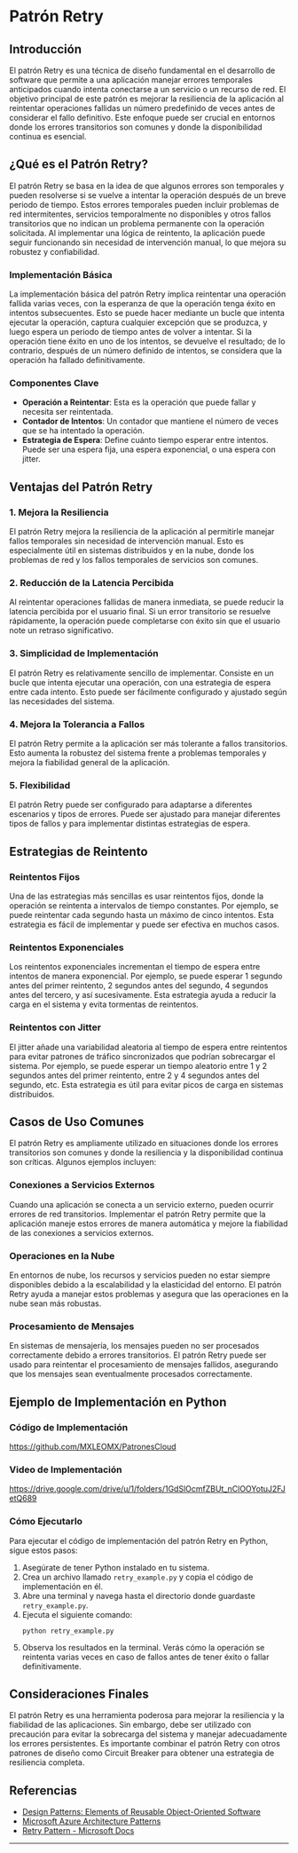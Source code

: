 
# Patrón Retry

## Introducción
El patrón Retry es una técnica de diseño fundamental en el desarrollo de software que permite a una aplicación manejar errores temporales anticipados cuando intenta conectarse a un servicio o un recurso de red. El objetivo principal de este patrón es mejorar la resiliencia de la aplicación al reintentar operaciones fallidas un número predefinido de veces antes de considerar el fallo definitivo. Este enfoque puede ser crucial en entornos donde los errores transitorios son comunes y donde la disponibilidad continua es esencial.

## ¿Qué es el Patrón Retry?
El patrón Retry se basa en la idea de que algunos errores son temporales y pueden resolverse si se vuelve a intentar la operación después de un breve periodo de tiempo. Estos errores temporales pueden incluir problemas de red intermitentes, servicios temporalmente no disponibles y otros fallos transitorios que no indican un problema permanente con la operación solicitada. Al implementar una lógica de reintento, la aplicación puede seguir funcionando sin necesidad de intervención manual, lo que mejora su robustez y confiabilidad.

### Implementación Básica
La implementación básica del patrón Retry implica reintentar una operación fallida varias veces, con la esperanza de que la operación tenga éxito en intentos subsecuentes. Esto se puede hacer mediante un bucle que intenta ejecutar la operación, captura cualquier excepción que se produzca, y luego espera un periodo de tiempo antes de volver a intentar. Si la operación tiene éxito en uno de los intentos, se devuelve el resultado; de lo contrario, después de un número definido de intentos, se considera que la operación ha fallado definitivamente.

### Componentes Clave
- **Operación a Reintentar**: Esta es la operación que puede fallar y necesita ser reintentada.
- **Contador de Intentos**: Un contador que mantiene el número de veces que se ha intentado la operación.
- **Estrategia de Espera**: Define cuánto tiempo esperar entre intentos. Puede ser una espera fija, una espera exponencial, o una espera con jitter.

## Ventajas del Patrón Retry

### 1. Mejora la Resiliencia
El patrón Retry mejora la resiliencia de la aplicación al permitirle manejar fallos temporales sin necesidad de intervención manual. Esto es especialmente útil en sistemas distribuidos y en la nube, donde los problemas de red y los fallos temporales de servicios son comunes.

### 2. Reducción de la Latencia Percibida
Al reintentar operaciones fallidas de manera inmediata, se puede reducir la latencia percibida por el usuario final. Si un error transitorio se resuelve rápidamente, la operación puede completarse con éxito sin que el usuario note un retraso significativo.

### 3. Simplicidad de Implementación
El patrón Retry es relativamente sencillo de implementar. Consiste en un bucle que intenta ejecutar una operación, con una estrategia de espera entre cada intento. Esto puede ser fácilmente configurado y ajustado según las necesidades del sistema.

### 4. Mejora la Tolerancia a Fallos
El patrón Retry permite a la aplicación ser más tolerante a fallos transitorios. Esto aumenta la robustez del sistema frente a problemas temporales y mejora la fiabilidad general de la aplicación.

### 5. Flexibilidad
El patrón Retry puede ser configurado para adaptarse a diferentes escenarios y tipos de errores. Puede ser ajustado para manejar diferentes tipos de fallos y para implementar distintas estrategias de espera.

## Estrategias de Reintento

### Reintentos Fijos
Una de las estrategias más sencillas es usar reintentos fijos, donde la operación se reintenta a intervalos de tiempo constantes. Por ejemplo, se puede reintentar cada segundo hasta un máximo de cinco intentos. Esta estrategia es fácil de implementar y puede ser efectiva en muchos casos.

### Reintentos Exponenciales
Los reintentos exponenciales incrementan el tiempo de espera entre intentos de manera exponencial. Por ejemplo, se puede esperar 1 segundo antes del primer reintento, 2 segundos antes del segundo, 4 segundos antes del tercero, y así sucesivamente. Esta estrategia ayuda a reducir la carga en el sistema y evita tormentas de reintentos.

### Reintentos con Jitter
El jitter añade una variabilidad aleatoria al tiempo de espera entre reintentos para evitar patrones de tráfico sincronizados que podrían sobrecargar el sistema. Por ejemplo, se puede esperar un tiempo aleatorio entre 1 y 2 segundos antes del primer reintento, entre 2 y 4 segundos antes del segundo, etc. Esta estrategia es útil para evitar picos de carga en sistemas distribuidos.

## Casos de Uso Comunes
El patrón Retry es ampliamente utilizado en situaciones donde los errores transitorios son comunes y donde la resiliencia y la disponibilidad continua son críticas. Algunos ejemplos incluyen:

### Conexiones a Servicios Externos
Cuando una aplicación se conecta a un servicio externo, pueden ocurrir errores de red transitorios. Implementar el patrón Retry permite que la aplicación maneje estos errores de manera automática y mejore la fiabilidad de las conexiones a servicios externos.

### Operaciones en la Nube
En entornos de nube, los recursos y servicios pueden no estar siempre disponibles debido a la escalabilidad y la elasticidad del entorno. El patrón Retry ayuda a manejar estos problemas y asegura que las operaciones en la nube sean más robustas.

### Procesamiento de Mensajes
En sistemas de mensajería, los mensajes pueden no ser procesados correctamente debido a errores transitorios. El patrón Retry puede ser usado para reintentar el procesamiento de mensajes fallidos, asegurando que los mensajes sean eventualmente procesados correctamente.

## Ejemplo de Implementación en Python

### Código de Implementación

https://github.com/MXLEOMX/PatronesCloud

### Video de Implementación

https://drive.google.com/drive/u/1/folders/1GdSlOcmfZBUt_nClOOYotuJ2FJetQ689

### Cómo Ejecutarlo
Para ejecutar el código de implementación del patrón Retry en Python, sigue estos pasos:

1. Asegúrate de tener Python instalado en tu sistema.
2. Crea un archivo llamado `retry_example.py` y copia el código de implementación en él.
3. Abre una terminal y navega hasta el directorio donde guardaste `retry_example.py`.
4. Ejecuta el siguiente comando:
   ```
   python retry_example.py
   ```
5. Observa los resultados en la terminal. Verás cómo la operación se reintenta varias veces en caso de fallos antes de tener éxito o fallar definitivamente.

## Consideraciones Finales
El patrón Retry es una herramienta poderosa para mejorar la resiliencia y la fiabilidad de las aplicaciones. Sin embargo, debe ser utilizado con precaución para evitar la sobrecarga del sistema y manejar adecuadamente los errores persistentes. Es importante combinar el patrón Retry con otros patrones de diseño como Circuit Breaker para obtener una estrategia de resiliencia completa.

## Referencias

- [Design Patterns: Elements of Reusable Object-Oriented Software](https://en.wikipedia.org/wiki/Design_Patterns)
- [Microsoft Azure Architecture Patterns](https://docs.microsoft.com/en-us/azure/architecture/patterns/)
- [Retry Pattern - Microsoft Docs](https://docs.microsoft.com/en-us/azure/architecture/patterns/retry)

---


